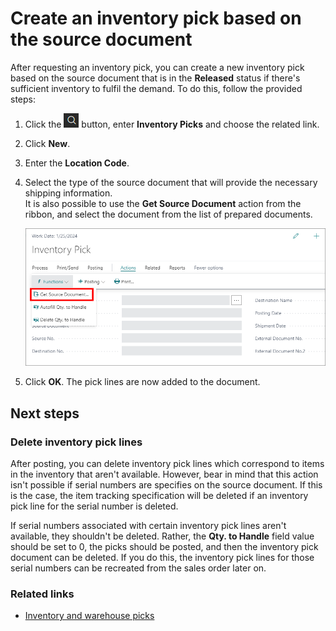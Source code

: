 # Create an inventory pick based on the source document 

After requesting an inventory pick, you can create a new inventory pick based on the source document that is in the **Released** status if there's sufficient inventory to fulfil the demand. To do this, follow the provided steps:

1. Click the ![Lightbulb that opens the Tell Me feature](../../images/Icons/Lightbulb_icon.png "Tell Me what you want to do") button, enter **Inventory Picks** and choose the related link. 
2. Click **New**.
3. Enter the **Location Code**.
4. Select the type of the source document that will provide the necessary shipping information.   
   It is also possible to use the **Get Source Document** action from the ribbon, and select the document from the list of prepared documents.      

   <img src="../images/get_source_document.png" width="550">    

5. Click **OK**.
   The pick lines are now added to the document.

## Next steps

### Delete inventory pick lines

After posting, you can delete inventory pick lines which correspond to items in the inventory that aren't available. However, bear in mind that this action isn't possible if serial numbers are specifies on the source document. If this is the case, the item tracking specification will be deleted if an inventory pick line for the serial number is deleted. 

If serial numbers associated with certain inventory pick lines aren't available, they shouldn't be deleted. Rather, the **Qty. to Handle** field value should be set to 0, the picks should be posted, and then the inventory pick document can be deleted. If you do this, the inventory pick lines for those serial numbers can be recreated from the sales order later on. 


### Related links

- [Inventory and warehouse picks](../explanation/inventory_warehouse_pick.md)